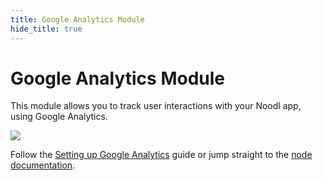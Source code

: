 ```yaml
---
title: Google Analytics Module
hide_title: true
---
```

# Google Analytics Module

This module allows you to track user interactions with your Noodl app, using Google Analytics.

<div className="ndl-image-with-background l">

![](library/modules/google-analytics/screenshot.png)

</div>

Follow the [Setting up Google Analytics](library/modules/google-analytics/guides/setting-up-google-analytics/) guide or jump straight to the [node documentation](library/modules/google-analytics/nodes/google-analytics-root/).
